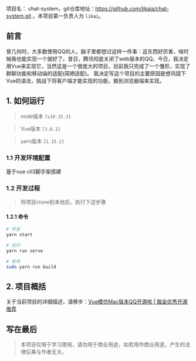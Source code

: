 项目名： chat-system，git仓库地址：https://github.com/likaia/chat-system.git 。本项目第一负责人为 `likai`。

## 前言
曾几何时，大多数使用QQ的人，脑子里都想过这样一件事：这东西好厉害，啥时候我也能实现一个就好了。昔日，腾讯彻底关闭了web版本的QQ。今日，我决定用Vue来实现它，当然这是一个很庞大的项目，目前我只完成了一个雏形，实现了群聊功能和移动端的适配(简陋适配)。
我决定写这个项目的主要原因是想巩固下Vue的语法，挑战下将客户端才能实现的功能，搬到浏览器端来实现。

## 1. 如何运行

> node版本 `[v10.15.3]`

> Vue版本 `[3.6.2]`

> yarn版本 `[1.15.2]`

### 1.1 开发环境配置

基于vue cli3脚手架搭建

### 1.2 开发过程
> 将项目clone到本地后，执行下述步骤
#### 1.2.1 命令

```sh
# 开发
yarn start

# 运行
yarn run serve

# 发布
sudo yarn run build
```

## 2. 项目概括

关于当前项目的详细描述，请移步：[Vue模仿Mac版本QQ开源啦 | 掘金优秀开源推荐](https://juejin.im/post/5e0cbef4e51d454158734bf4)


## 写在最后
> 本项目仅用于学习使用，请勿用于商业用途，如若用作商业用途，产生的法律后果与作者无关。
